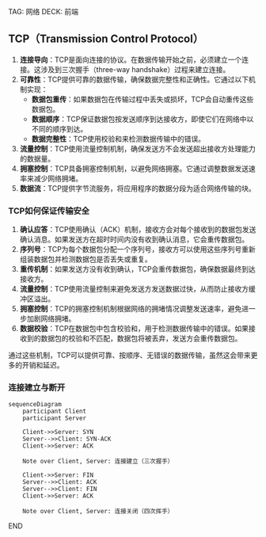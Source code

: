TAG: 网络
DECK: 前端
## TCP（Transmission Control Protocol）
1. **连接导向**：TCP是面向连接的协议。在数据传输开始之前，必须建立一个连接。这涉及到三次握手（three-way handshake）过程来建立连接。
2. **可靠性**：TCP提供可靠的数据传输，确保数据完整性和正确性。它通过以下机制实现：
    - **数据包重传**：如果数据包在传输过程中丢失或损坏，TCP会自动重传这些数据包。
    - **数据顺序**：TCP保证数据包按发送顺序到达接收方，即使它们在网络中以不同的顺序到达。
    - **数据完整性**：TCP使用校验和来检测数据传输中的错误。
3. **流量控制**：TCP使用流量控制机制，确保发送方不会发送超出接收方处理能力的数据量。
4. **拥塞控制**：TCP具备拥塞控制机制，以避免网络拥塞。它通过调整数据发送速率来减少网络拥堵。
5. **数据流**：TCP提供字节流服务，将应用程序的数据分段为适合网络传输的块。


### TCP如何保证传输安全

1. **确认应答**：TCP使用确认（ACK）机制，接收方会对每个接收到的数据包发送确认消息。如果发送方在超时时间内没有收到确认消息，它会重传数据包。
2. **序列号**：TCP为每个数据包分配一个序列号，接收方可以使用这些序列号重新组装数据包并检测数据包是否丢失或重复。
3. **重传机制**：如果发送方没有收到确认，TCP会重传数据包，确保数据最终到达接收方。
4. **流量控制**：TCP使用流量控制来避免发送方发送数据过快，从而防止接收方缓冲区溢出。
5. **拥塞控制**：TCP的拥塞控制机制根据网络的拥堵情况调整发送速率，避免进一步加剧网络拥堵。
6. **数据校验**：TCP在数据包中包含校验和，用于检测数据传输中的错误。如果接收到的数据包的校验和不匹配，数据包将被丢弃，发送方会重传数据包。

通过这些机制，TCP可以提供可靠、按顺序、无错误的数据传输，虽然这会带来更多的开销和延迟。


### 连接建立与断开
```mermaid
sequenceDiagram
    participant Client
    participant Server

    Client->>Server: SYN
    Server-->>Client: SYN-ACK
    Client->>Server: ACK

    Note over Client, Server: 连接建立（三次握手）

    Client->>Server: FIN
    Server-->>Client: ACK
    Server-->>Client: FIN
    Client->>Server: ACK

    Note over Client, Server: 连接关闭（四次挥手）

```



END